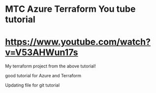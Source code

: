# MTC Azure Terraform You tube tutorial


# https://www.youtube.com/watch?v=V53AHWun17s

My terraform project from the above tutorial!

good tutorial for Azure and Terraform

Updating file for git tutorial